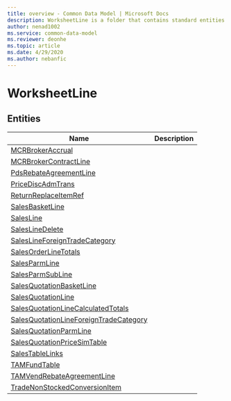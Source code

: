 ```yaml
---
title: overview - Common Data Model | Microsoft Docs
description: WorksheetLine is a folder that contains standard entities related to the Common Data Model.
author: nenad1002
ms.service: common-data-model
ms.reviewer: deonhe
ms.topic: article
ms.date: 4/29/2020
ms.author: nebanfic
---
```


# WorksheetLine


## Entities

|Name|Description|
|---|---|
|[MCRBrokerAccrual](MCRBrokerAccrual.md)||
|[MCRBrokerContractLine](MCRBrokerContractLine.md)||
|[PdsRebateAgreementLine](PdsRebateAgreementLine.md)||
|[PriceDiscAdmTrans](PriceDiscAdmTrans.md)||
|[ReturnReplaceItemRef](ReturnReplaceItemRef.md)||
|[SalesBasketLine](SalesBasketLine.md)||
|[SalesLine](SalesLine.md)||
|[SalesLineDelete](SalesLineDelete.md)||
|[SalesLineForeignTradeCategory](SalesLineForeignTradeCategory.md)||
|[SalesOrderLineTotals](SalesOrderLineTotals.md)||
|[SalesParmLine](SalesParmLine.md)||
|[SalesParmSubLine](SalesParmSubLine.md)||
|[SalesQuotationBasketLine](SalesQuotationBasketLine.md)||
|[SalesQuotationLine](SalesQuotationLine.md)||
|[SalesQuotationLineCalculatedTotals](SalesQuotationLineCalculatedTotals.md)||
|[SalesQuotationLineForeignTradeCategory](SalesQuotationLineForeignTradeCategory.md)||
|[SalesQuotationParmLine](SalesQuotationParmLine.md)||
|[SalesQuotationPriceSimTable](SalesQuotationPriceSimTable.md)||
|[SalesTableLinks](SalesTableLinks.md)||
|[TAMFundTable](TAMFundTable.md)||
|[TAMVendRebateAgreementLine](TAMVendRebateAgreementLine.md)||
|[TradeNonStockedConversionItem](TradeNonStockedConversionItem.md)||
